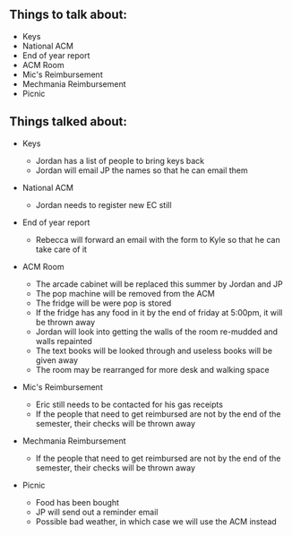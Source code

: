 Things to talk about:
---------------------

- Keys
- National ACM
- End of year report
- ACM Room
- Mic's Reimbursement
- Mechmania Reimbursement
- Picnic

Things talked about:
--------------------

- Keys
    - Jordan has a list of people to bring keys back
    - Jordan will email JP the names so that he can email them

- National ACM
    - Jordan needs to register new EC still

- End of year report
    - Rebecca will forward an email with the form to Kyle so that he can take care of it

- ACM Room
    - The arcade cabinet will be replaced this summer by Jordan and JP
    - The pop machine will be removed from the ACM
    - The fridge will be were pop is stored
    - If the fridge has any food in it by the end of friday at 5:00pm, it will be thrown away
    - Jordan will look into getting the walls of the room re-mudded and walls repainted
    - The text books will be looked through and useless books will be given away
    - The room may be rearranged for more desk and walking space

- Mic's Reimbursement
    - Eric still needs to be contacted for his gas receipts
    - If the people that need to get reimbursed are not by the end of the semester, their checks will be thrown away

- Mechmania Reimbursement
    - If the people that need to get reimbursed are not by the end of the semester, their checks will be thrown away

- Picnic
    - Food has been bought
    - JP will send out a reminder email
    - Possible bad weather, in which case we will use the ACM instead
